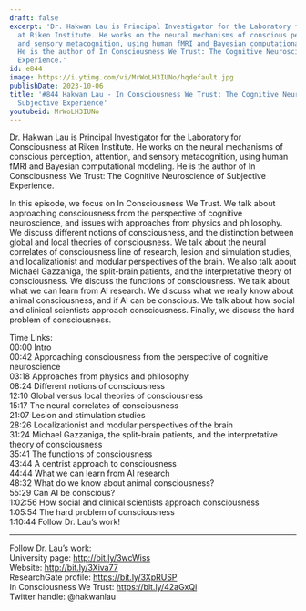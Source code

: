 ```yaml
---
draft: false
excerpt: 'Dr. Hakwan Lau is Principal Investigator for the Laboratory for Consciousness
  at Riken Institute. He works on the neural mechanisms of conscious perception, attention,
  and sensory metacognition, using human fMRI and Bayesian computational modeling.
  He is the author of In Consciousness We Trust: The Cognitive Neuroscience of Subjective
  Experience.'
id: e844
image: https://i.ytimg.com/vi/MrWoLH3IUNo/hqdefault.jpg
publishDate: 2023-10-06
title: '#844 Hakwan Lau - In Consciousness We Trust: The Cognitive Neuroscience of
  Subjective Experience'
youtubeid: MrWoLH3IUNo
---
```

Dr. Hakwan Lau is Principal Investigator for the Laboratory for Consciousness at Riken Institute. He works on the neural mechanisms of conscious perception, attention, and sensory metacognition, using human fMRI and Bayesian computational modeling. He is the author of In Consciousness We Trust: The Cognitive Neuroscience of Subjective Experience.

In this episode, we focus on In Consciousness We Trust. We talk about approaching consciousness from the perspective of cognitive neuroscience, and issues with approaches from physics and philosophy. We discuss different notions of consciousness, and the distinction between global and local theories of consciousness. We talk about the neural correlates of consciousness line of research, lesion and simulation studies, and localizationist and modular perspectives of the brain. We also talk about Michael Gazzaniga, the split-brain patients, and the interpretative theory of consciousness. We discuss the functions of consciousness. We talk about what we can learn from AI research. We discuss what we really know about animal consciousness, and if AI can be conscious. We talk about how social and clinical scientists approach consciousness. Finally, we discuss the hard problem of consciousness.

Time Links:  
00:00 Intro  
00:42  Approaching consciousness from the perspective of cognitive neuroscience  
03:18  Approaches from physics and philosophy  
08:24  Different notions of consciousness  
12:10  Global versus local theories of consciousness  
15:17  The neural correlates of consciousness  
21:07  Lesion and stimulation studies  
28:26  Localizationist and modular perspectives of the brain  
31:24  Michael Gazzaniga, the split-brain patients, and the interpretative theory of consciousness  
35:41  The functions of consciousness  
43:44  A centrist approach to consciousness  
44:44  What we can learn from AI research  
48:32  What do we know about animal consciousness?  
55:29  Can AI be conscious?  
1:02:56  How social and clinical scientists approach consciousness  
1:05:54  The hard problem of consciousness  
1:10:44  Follow Dr. Lau’s work!

---

Follow Dr. Lau’s work:  
University page: http://bit.ly/3wcWiss  
Website: http://bit.ly/3Xiva77  
ResearchGate profile: https://bit.ly/3XpRUSP  
In Consciousness We Trust: https://bit.ly/42aGxQi  
Twitter handle: @hakwanlau
